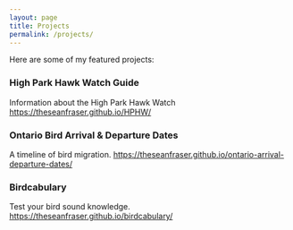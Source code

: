 ```yaml
---
layout: page
title: Projects
permalink: /projects/
---
```

Here are some of my featured projects:

### High Park Hawk Watch Guide
Information about the High Park Hawk Watch https://theseanfraser.github.io/HPHW/
### Ontario Bird Arrival & Departure Dates
A timeline of bird migration. https://theseanfraser.github.io/ontario-arrival-departure-dates/
### Birdcabulary
Test your bird sound knowledge. https://theseanfraser.github.io/birdcabulary/

